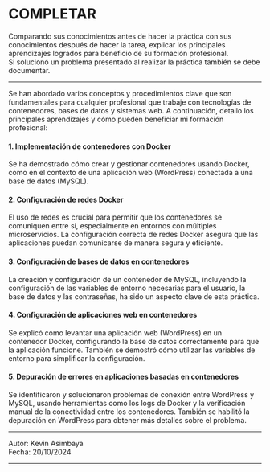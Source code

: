# COMPLETAR  
Comparando sus conocimientos antes de hacer la práctica con sus conocimientos después de hacer la tarea, explicar los principales aprendizajes logrados para beneficio de su formación profesional.  
Si solucionó un problema presentado al realizar la práctica también se debe documentar.
***

Se han abordado varios conceptos y procedimientos clave que son fundamentales para cualquier profesional que trabaje con tecnologías de contenedores, bases de datos y sistemas web. A continuación, detallo los principales aprendizajes y cómo pueden beneficiar mi formación profesional:

#### 1. Implementación de contenedores con Docker
Se ha demostrado cómo crear y gestionar contenedores usando Docker, como en el contexto de una aplicación web (WordPress) conectada a una base de datos (MySQL).

#### 2. Configuración de redes Docker
El uso de redes es crucial para permitir que los contenedores se comuniquen entre sí, especialmente en entornos con múltiples microservicios.
La configuración correcta de redes Docker asegura que las aplicaciones puedan comunicarse de manera segura y eficiente.

#### 3. Configuración de bases de datos en contenedores
La creación y configuración de un contenedor de MySQL, incluyendo la configuración de las variables de entorno necesarias para el usuario, la base de datos y las contraseñas, ha sido un aspecto clave de esta práctica.

#### 4. Configuración de aplicaciones web en contenedores
Se explicó cómo levantar una aplicación web (WordPress) en un contenedor Docker, configurando la base de datos correctamente para que la aplicación funcione. También se demostró cómo utilizar las variables de entorno para simplificar la configuración.

#### 5. Depuración de errores en aplicaciones basadas en contenedores
Se identificaron y solucionaron problemas de conexión entre WordPress y MySQL, usando herramientas como los logs de Docker y la verificación manual de la conectividad entre los contenedores. También se habilitó la depuración en WordPress para obtener más detalles sobre el problema.
***

Autor: Kevin Asimbaya  
Fecha: 20/10/2024
***
